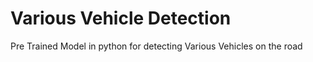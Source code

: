 # Various Vehicle Detection
 Pre Trained Model in python for detecting Various Vehicles on the road
